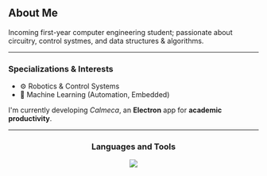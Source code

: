 
<h2 align="left"><b>About Me</b></h2>
<p align="left">Incoming first-year computer engineering student; passionate about circuitry, control systmes, and data structures & algorithms.</p>
<hr>

<h3 align="left"><b>Specializations & Interests</b></h3>
<ul>
  <li>&#9881; Robotics & Control Systems</li>
  <li>&#129504; Machine Learning (Automation, Embedded)</li>
</ul>






<p>I'm currently  developing <i>Calmeca</i>, an <b>Electron</b> app for <b>academic productivity</b>.</p>

<hr>

<h3 align="center">Languages and Tools</h3>

<p align="center">
  <a href="https://skillicons.dev">
    <img src="https://skillicons.dev/icons?i=python,js,ts,arduino,electron,react,nextjs,tailwind,flask,tensorflow,sklearn,git" />
  </a>
</p>

